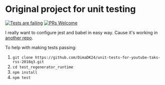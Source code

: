 # Original project for unit testing
[![Tests are failing](https://img.shields.io/badge/tests-failing-red.svg)](https://shields.io/)
[![PRs Welcome](https://img.shields.io/badge/PRs-welcome-brightgreen.svg?style=flat-square)](http://makeapullrequest.com)


I really want to configure jest and babel in easy way. Cause it's working in [another repo](https://github.com/DimaDK24/test_regenerator_runtime).

To help with making tests passing:

1. `git clone https://github.com/DimaDK24/unit-tests-for-youtube-taks-rss-2018q3.git`
2. `cd test_regenerator_runtime`
3. `npm install`
4. `npm test`

